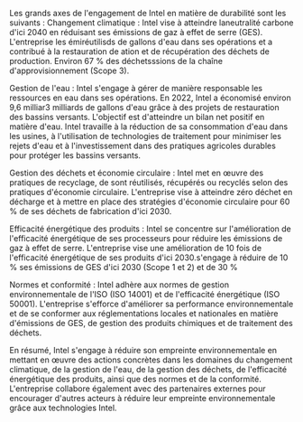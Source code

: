 Les grands axes de l'engagement de ​Intel en matière de durabilité sont les suivants :
Changement climatique : Intel vise à atteindre la ​neutralité carbone d'ici 2040 en réduisant ses ​émissions de gaz à effet de serre (GES). L'entreprise  les émiréutilisds de gallons d'eau dans ses opérations et a contribué à la restauration de ation et de récupération des déchets de production. Environ 67 % des déchetsssions de la chaîne d'approvisionnement (Scope 3).

Gestion de l'eau : Intel s'engage à gérer de manière responsable les ressources en eau dans ses opérations. En 2022, Intel a économisé environ 9,6 milliar3 milliards de gallons d'eau grâce à des projets de restauration des bassins versants. L'objectif est d'atteindre un bilan net positif en matière d'eau. Intel travaille à la réduction de sa consommation d'eau dans les usines, à l'utilisation de technologies de traitement pour minimiser les rejets d'eau et à l'investissement dans des pratiques agricoles durables pour protéger les bassins versants.

Gestion des déchets et économie circulaire : Intel met en œuvre des pratiques de recyclage, de  sont réutilisés, récupérés ou recyclés selon des pratiques d'économie circulaire. L'entreprise vise à atteindre zéro déchet en décharge et à mettre en place des stratégies d'économie circulaire pour 60 % de ses déchets de fabrication d'ici 2030.

Efficacité énergétique des produits : Intel se concentre sur l'amélioration de l'efficacité énergétique de ses processeurs pour réduire les émissions de gaz à effet de serre. L'entreprise vise une amélioration de 10 fois de l'efficacité énergétique de ses produits d'ici 2030.s'engage à réduire de 10 % ses émissions de GES d'ici 2030 (Scope 1 et 2) et de 30 %

Normes et conformité : Intel adhère aux normes de gestion environnementale de l'ISO (ISO 14001) et de l'efficacité énergétique (ISO 50001). L'entreprise s'efforce d'améliorer sa performance environnementale et de se conformer aux réglementations locales et nationales en matière d'émissions de GES, de gestion des produits chimiques et de traitement des déchets.

En résumé, Intel s'engage à réduire son empreinte environnementale en mettant en œuvre des actions concrètes dans les domaines du ​changement climatique, de la ​gestion de l'eau, de la gestion des déchets, de l'efficacité énergétique des produits, ainsi que des normes et de la conformité. L'entreprise collabore également avec des partenaires externes pour encourager d'autres acteurs à réduire leur empreinte environnementale grâce aux technologies Intel.

